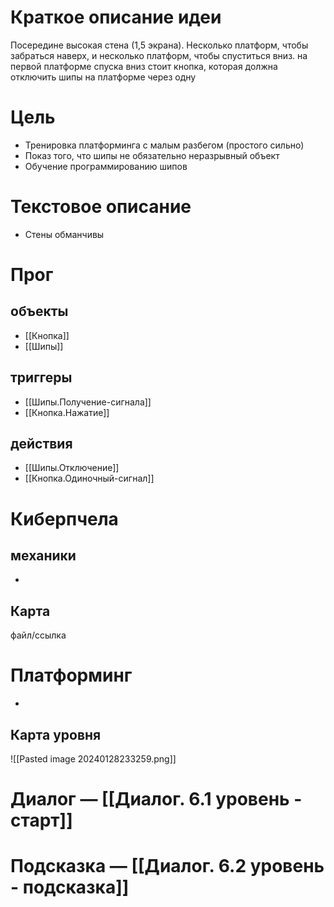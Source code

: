 # Краткое описание идеи
Посередине высокая стена (1,5 экрана). Несколько платформ, чтобы забраться наверх, и несколько платформ, чтобы спуститься вниз. на первой платформе спуска вниз стоит кнопка, которая должна отключить шипы на платформе через одну

# Цель
- Тренировка платформинга с малым разбегом (простого сильно)
- Показ того, что шипы не обязательно неразрывный объект
- Обучение программированию шипов

# Текстовое описание
- Стены обманчивы

# Прог

## объекты 
- [[Кнопка]]
- [[Шипы]]

## триггеры
- [[Шипы.Получение-сигнала]]
-  [[Кнопка.Нажатие]]

## действия
- [[Шипы.Отключение]]
- [[Кнопка.Одиночный-сигнал]]

# Киберпчела
## механики
-

## Карта
файл/ссылка

# Платформинг
-

## Карта уровня
![[Pasted image 20240128233259.png]]

# Диалог — [[Диалог. 6.1 уровень - старт]]
# Подсказка — [[Диалог. 6.2 уровень - подсказка]]
